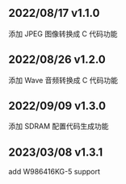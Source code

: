 ## 2022/08/17 v1.1.0
添加 JPEG 图像转换成 C 代码功能

## 2022/08/26 v1.2.0
添加 Wave 音频转换成 C 代码功能

## 2022/09/09 v1.3.0
添加 SDRAM 配置代码生成功能

## 2023/03/08 v1.3.1
add W986416KG-5 support
